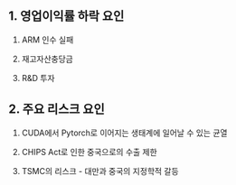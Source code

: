 ## 1. 영업이익률 하락 요인

1. ARM 인수 실패

2. 재고자산충당금

3. R&D 투자

## 2. 주요 리스크 요인

1. CUDA에서 Pytorch로 이어지는 생태계에 일어날 수 있는 균열

2. CHIPS Act로 인한 중국으로의 수출 제한

3. TSMC의 리스크 - 대만과 중국의 지정학적 갈등